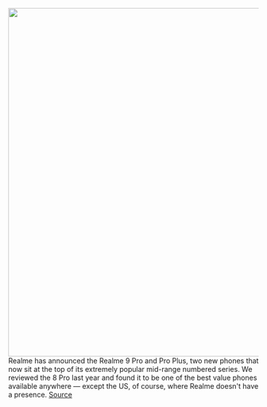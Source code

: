 <img src='https://cdn.vox-cdn.com/thumbor/V-I-OtJLDZxvlB2KZyAzj5x-Mng=/0x0:2040x1360/1200x800/filters:focal(857x517:1183x843)/cdn.vox-cdn.com/uploads/chorus_image/image/70515636/IMG_2020.0.jpg' width='700px' /><br/>
Realme has announced the Realme 9 Pro and Pro Plus, two new phones that now sit at the top of its extremely popular mid-range numbered series. We reviewed the 8 Pro last year and found it to be one of the best value phones available anywhere — except the US, of course, where Realme doesn't have a presence.
<a href='https://www.theverge.com/2022/2/16/22936918/realme-9-pro-plus-launch-specs-details-camera-color'> Source <a/>